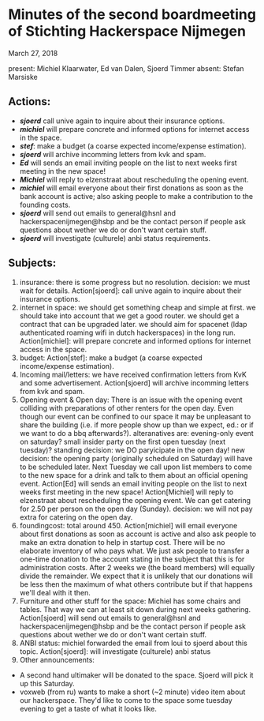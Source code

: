 
# Minutes of the second boardmeeting of Stichting Hackerspace Nijmegen
March 27, 2018

present: Michiel Klaarwater, Ed van Dalen, Sjoerd Timmer 
absent: Stefan Marsiske

## Actions:
* ***sjoerd*** call unive again to inquire about their insurance options. 
* ***michiel*** will prepare concrete and informed options for internet access in the space. 
* ***stef***: make a budget (a coarse expected income/expense estimation). 
* ***sjoerd*** will archive incomming letters from kvk and spam. 
* ***Ed*** will sends an email inviting people on the list to next weeks first meeting in the new space!
* ***Michiel*** will reply to elzenstraat about rescheduling the opening event. 
* ***michiel*** will email everyone about their first donations as soon as the bank account is active; also asking people to make a contribution to the founding costs.
* ***sjoerd*** will send out emails to general@hsnl and hackerspacenijmegen@hsbp and be the contact person if people ask questions about wether we do or don't want certain stuff. 
* ***sjoerd*** will investigate (culturele) anbi status requirements. 

## Subjects:
1. insurance:
	there is some progress but no resolution.
	decision: we must wait for details.
	Action[sjoerd]: call unive again to inquire about their insurance options. 
2. internet in space:
	we should get something cheap and simple at first. 
	we should take into account that we get a good router. 
	we should get a contract that can be upgraded later. 
	we should aim for spacenet (ldap authenticated roaming wifi in dutch hackerspaces) in the long run. 
	Action[michiel]: will prepare concrete and informed options for internet access in the space. 
3. budget:
	Action[stef]: make a budget (a coarse expected income/expense estimation). 
4. Incoming mail/letters:
	we have received confirmation letters from KvK and some advertisement.
	Action[sjoerd] will archive incomming letters from kvk and spam.
5. Opening event & Open day:
	There is an issue with the opening event colliding with preparations of other renters for the open day.
	Even though our event can be confined to our space it may be unpleasant to share the building (i.e. if more people show up than we expect, ed.: or if we want to do a bbq afterwards?).
	alteranatives are: evening-only event on saturday? small insider party on the first open tuesday (next tuesday)?
	standing decision: we DO paryicipate in the open day!
	new decision: the opening party (originally scheduled on Saturday) will have to be scheduled later. Next Tuesday we call upon list members to come to the new space for a drink and talk to them about an official opening event. 
	Action[Ed] will sends an email inviting people on the list to next weeks first meeting in the new space!
	Action[Michiel] will reply to elzenstraat about rescheduling the opening event.
	We can get catering for 2.50 per person on the open day (Sunday).
	decision: we will not pay extra for catering on the open day.
6. foundingcost:
	total around 450. 
	Action[michiel] will email everyone about first donations as soon as account is active and also ask people to make an extra donation to help in startup cost. There will be no elaborate inventory of who pays what. We just ask people to transfer a one-time donation to the account stating in the subject that this is for administration costs. After 2 weeks we (the board members) will equally divide the remainder. We expect that it is unlikely that our donations will be less then the maximum of what others contribute but if that happens we'll deal with it then. 
7. Furniture and other stuff for the space:
	Michiel has some chairs and tables. That way we can at least sit down during next weeks gathering.
	Action[sjoerd] will send out emails to general@hsnl and hackerspacenijmegen@hsbp and be the contact person if people ask questions about wether we do or don't want certain stuff. 
8. ANBI status:
	michiel forwarded the email from loui to sjoerd about this topic. 
	Action[sjoerd]: will investigate (culturele) anbi status
9. Other announcements:
* A second hand ultimaker will be donated to the space. Sjoerd will pick it up this Saturday.
* voxweb (from ru) wants to make a short (~2 minute) video item about our hackerspace. They'd like to come to the space some tuesday evening to get a taste of what it looks like.   